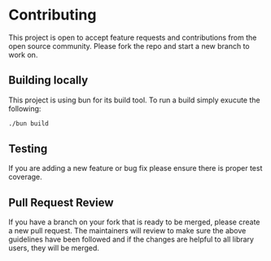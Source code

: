 # Contributing
This project is open to accept feature requests and contributions from the open source community.
Please fork the repo and start a new branch to work on.


## Building locally
This project is using bun for its build tool.
To run a build simply exucute the following:

``` bash
./bun build
```

## Testing
If you are adding a new feature or bug fix please ensure there is proper test coverage.

## Pull Request Review
If you have a branch on your fork that is ready to be merged, please create a new pull request. The maintainers will review to make sure the above guidelines have been followed and if the changes are helpful to all library users, they will be merged.
